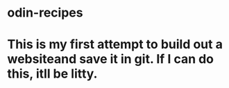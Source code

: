 # odin-recipes
# This is my first attempt to build out a websiteand save it in git. If I can do this, itll be litty.